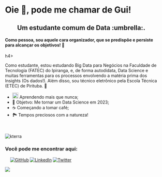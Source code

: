 <h1>Oie 👋, pode me chamar de Gui!</h1>

<h2 align ="center">Um estudante comum de Data :umbrella:.</h2>

<h4>Como pessoa, sou aquele cara organizador, que se predispõe e persiste para alcançar os objetivos! 👐 </h4>h4>

Como estudante, estou estudando Big Data para Negócios na Faculdade de Tecnologia (FATEC) do Ipiranga, e, de forma autodidata, Data Science e muitas ferramentas para os processos envolvendo a matéria prima dos Insights (Os dados!). Além disso, sou técnico eletrônico pela Escola Técnica (ETEC) de Pirituba. 📖

- <img src="https://github.com/seanprashad/slackmoji/blob/master/emoji/blob/blob-wine-gif.gif" width="20"> Aprendendo mais que nunca;
- :pushpin: Objetvo: Me tornar um Data Science em 2023;
- ☕ Começando a tomar café; 
- 🏞️ Tempos preciosos com a natureza! 


<a>ㅤ</a>
<p><img align="center" src="https://github-readme-stats.vercel.app/api?username=guilfaria&show_icons=true&locale=en&theme=dark" alt="kterra" /></p>



### Você pode me encontrar aqui:
<a>ㅤ</a>
[![GitHub](https://img.shields.io/badge/github-%23121011.svg?style=for-the-badge&logo=github&logoColor=white&link=https://github.com/GuilFaria)](https://github.com/GuilFaria)      [![LinkedIn](https://img.shields.io/badge/linkedin-%230077B5.svg?style=for-the-badge&logo=linkedin&logoColor=white&link=https:https://www.linkedin.com/in/guilhermegabrielpf/)](https://www.linkedin.com/in/guilhermegabrielpf/)                 [![Twitter](https://img.shields.io/badge/Twitter-%231DA1F2.svg?style=for-the-badge&logo=Twitter&logoColor=white&https://twitter.com/GuilPFaria)](https://twitter.com/GuilPFaria)


<!--🦶FOOTER--> 
<img src="https://raw.githubusercontent.com/trinib/trinib/82213791fa9ff58d3ca768ddd6de2489ec23ffca/images/footer.svg">
